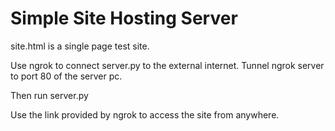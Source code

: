 # Simple Site Hosting Server

site.html is a single page test site.

Use ngrok to connect server.py to the external internet. Tunnel ngrok server to port 80 of the server pc.

Then run server.py

Use the link provided by ngrok to access the site from anywhere.
